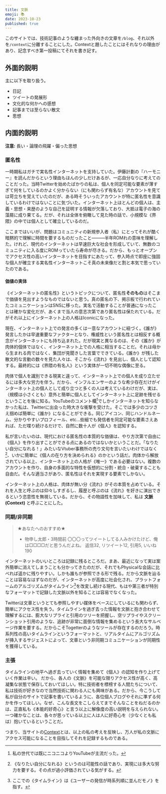 ```yaml
---
title: 文脈
emoji: 📚
date: 2023-10-23
published: true
---
```


このサイトでは、技術記事のような纏まった外向きの文章を`/blog`、それ以外を`/context`に分離することにした。Contextと題したことにはそれなりの理由があり、記念すべき第一投稿にてそれを書き記す。

## 外面的説明

主に以下を取り扱う。

- 日記
- ツイートの発展形
- 文化的な何かへの感想
- 記事までは至らない散文
- 思想

## 内面的説明

**注意:** 長い・論理の飛躍・偏った思想

### 匿名性

一時期私はガチで実名性インターネットを支持していた。伊藤計劃の『ハーモニー』を読んだからという理由もほんの少しだけあるが、一応自分なりに考えてのことだった。当時Twitterを始めたばかりの私は、個人を同定可能な要素が薄すぎて何をしているのかよく分からない（にも関わらず有名な）アカウントを見ては苛立ちを覚えていたのだが、ある時そういったアカウントが特に匿名性を意識しているわけではないことに気づいた。インターネット上ほとんどの個人は、主義・思想・来歴のような自己を証明する情報が欠落しており、大抵は電子の海の藻屑に成り果てる。だが、それは全体を俯瞰して見た時の話で、小規模な《界隈》の中では個人として確立しているのだ。

ここまではいいが、問題はコミュニティの新規参入者（私）にとってそれが酷く暗黙的で理解に時間を要するものだったこと―――半年ROMれの意味を理解した。けれど、現代のインターネットは早速巨大な社会を形成していて、無数のコミュニティに入る度にROMっていたら寿命が尽きる。だから、もっとオープンでアクセス性の高いインターネットを目指すにあたって、参入時点で即座に強固な個人が確立する実名性インターネットこそ真の未来像だと割と本気で思っていたのである。

#### 価値の実体

《インターネットの匿名性》というトピックについて、匿名性**そのもの**はそこまで価値を見出すようなものではないと思う。真の匿名の下、掲示板で行われていたコミュニケーションはSNSに移った。実名で活動することが普通になったことは確かな変化だが、あくまで当人の意志次第であり匿名性は保たれている。だがそれ以上にインターネット上の人格はIconicになった。

現在、インターネット上での発言の多くは一意なアカウントに紐づく。《誰が》発言したかは早速重要なファクターとなり、権威性という匿名性とは相反する概念がインターネットにも持ち込まれた。だが現実と異なるのは、その《誰か》が肉体的個体ではなく、インターネット上での人格に相当することだ。それは母から生まれる肉ではなく、集団が見聞きした言葉でできている。《誰か》が残した散文的な言動の数々を見た人々は、そこから《流れ》を見出し、個人として認知する。最終的には《界隈の有名人》という実体が一切不明な偶像に至る。

肉体で個人を識別できる現実と違って、インターネット上での個人を成り立たせるには多大な労力を伴う。だから、インフルエンサーのような希少存在だけがインターネット上の個人として成り立つと多くの人は考えているわけだが、実は、（規模は小さくとも）意外と簡単に個人としてインターネット上に足跡を残せるということを後に知る。YouTubeのコメント欄[^1]でしかインターネットを知らなかった私は、Twitterに出会った時大きな衝撃を受けた。そこでは多少のコツさえ掴めば簡単に《誰か》になることができる。同じアイコン、同じハンドルネーム、分かりやすいプロフィール、etc…些細でも発信者を同定可能な要素さえあれば、ただ喋り続けるだけで、自然に数十人が《個人》を認知する。

私が言いたいのは、現代における匿名性の本質的な価値は、やり方次第で自由に《個人》を作り出すことができる点にあるのではないかということだ。「なりたい自分になれる！」みたいなVtuber事務所の売り文句を言いたいわけではなく[^2]、いかに簡単に《個人の在り方を決められる》のかという話だ。肉体から解放されている以上、インターネット上の人格が《唯一》である必要はない。複数のアカウントを作り、自身の多面的な特性を仮想的に分割・統合・破棄することも自由だ。そんな適当さがあり、匿名性はそれを実現する要素でしかない。

インターネット上の人格は、肉体が無い分《流れ》がその本質を占めている。それを人生と呼ぶのは仰々しすぎるし、履歴と呼ぶのは《流れ》を好きに演出できるという恣意性を無視している。だから、その物語性を加味して、私は **文脈 (Context)** と呼ぶことにした。

[^1]: 私の世代では既にニコニコよりYouTubeが主流だった。
[^2]: 《なりたい自分になれる》というのは可能性の話であり、実現には多大な努力を要する。その点が過小評価されている気がする。

### 同期/非同期

> ★あなたへのおすすめ★
>
> - 物申し太郎・3時間前
>   〇〇〇ってツイートしてる人みかけたけど、俺は□□□□だと思うんだよね。
>   返信32, リツイート12, 引用5, いいね190

インターネットのいいところは記録に残るところだ。まあ、最近になって実は案外簡単に消えてしまうことも分かってきたのだが、それでもPhysicalな会話に比べれば遥かに残りやすい。しかも誰もが参照できる形で残る。だから文脈を辿ることは容易なはずなのだが、インターネットが高度に社会化され、プラットフォームのアルゴリズムがタイムライン[^3]を改変し続ける現代、もはや第三者が特別なフォーマットで記録した文脈以外を知ることは容易でなくなった。

Twitterは文章というとても参照しやすい媒体をベースにしているにも関わらず、簡単にアクセス性を失う。タイムラインを過ぎ去った情報を文脈と抱き合わせて理解するには、膨大なリプライと引用のツリーを把握し、空リプライやスクリーンショット引用のような、追跡が非常に面倒な情報を集めるという長大なサルベージ作業を要する。だからこそTogetterのようなツールが存在するのだろう。時系列性の高いタイムラインというフォーマットと、リアルタイムにアルゴリズムが挿入するサジェストによって、文章という非同期コミュニケーションが同期性を獲得している。

[^3]: ここでの《タイムライン》は《ユーザーの発信が時系列順に並んだモノ》を指す。

### 主張

タイムラインの地平へ過ぎ去っていく情報を集めて《個人》の認知を作り上げていく作業は辛い。
だから、各人の《文脈》を可能な限りアクセス性が高く、高凝集な状態で保存しておいてほしい。特に技術者を標榜する人間たちについて、私は技術が好きなので当然技術に関わる人にも興味がある。だから、今こうして私が自分のサイトで記事を書いているように、各位個人ブログやそれに準ずる何かを作ってほしい。なぜ、こんな長文をこしらえてまでそんなことをねだるのかは、正直私も《本能的好奇心》と言う以上に解像度の高い説明を与えられない。一つ確かなことは、各々が思っている以上に人は人に好奇心を（少なくとも私は）抱いているということだ。

つまり、当サイトの[Context](/context)とは、以上の私の考えを反映し、万人が私の文脈にアクセス可能になることを目指してそれを記録するものである。

